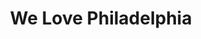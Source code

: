 ---
pid: ch558
title: We Love Philadelphia
location_transcription: Fairmount Park
coordinates: "[-75.195877264478, 39.990585623471]"
zipcode: '19134'
gen_neighborhood: River Wards
neighborhood: Port Richmond
outside_phl: 
age: '46'
age_range: 40-49
instagram: 
image_file_name: ch_558.jpg
proposal_transcription: all the cities of PA are represented!
topic: 
topic_summary: '0'
type: Other No Form
keywords_other: Philadelphia, Pennsylvania, Love
credit: 
image_labels: 
twitter: 
facebook: 
permalink: "/monuments/ch558/"
layout: item-page
---